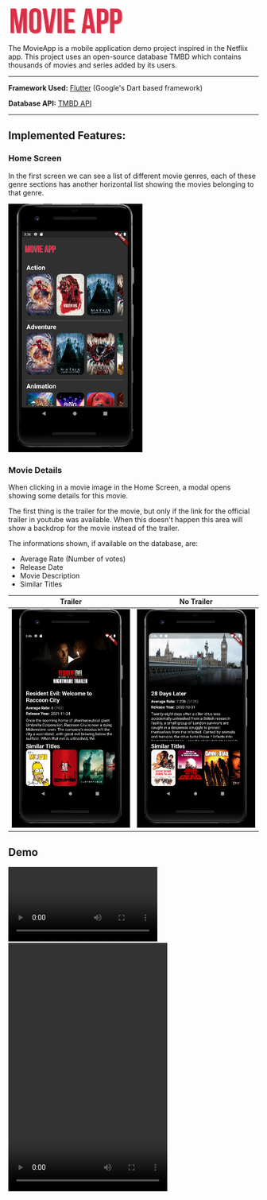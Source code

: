 ![MovieAPP logo](./Assets/Movie_App_Typographie-removebg2.png "MovieApp logo")

The MovieApp is a mobile application demo project inspired in the Netflix app. This project uses an open-source database TMBD which contains thousands of movies and series added by its users.

---

**Framework Used:** [Flutter](https://flutter.dev/) (Google's Dart based framework)

**Database API:** [TMBD API](https://developers.themoviedb.org/3/getting-started/introduction)

---

## Implemented Features:

### Home Screen
In the first screen we can see a list of different movie genres, each of these genre sections has another horizontal list showing the movies belonging to that genre.

<img src="./Assets/screenshot_home.png" height="500">

### Movie Details
When clicking in a movie image in the Home Screen, a modal opens showing some details for this movie.

The first thing is the trailer for the movie, but only if the link for the official trailer in youtube was available. When this doesn't happen this area will show a backdrop for the movie instead of the trailer.

The informations shown, if available on the database, are:
- Average Rate (Number of votes)
- Release Date
- Movie Description
- Similar Titles

Trailer          |  No Trailer
:-------------------------:|:-------------------------:
![](./Assets/movie_wtrailer.png)  |  ![](./Assets/movie_notrailer.png)

## Demo

![](./Assets/video_demo.mp4)
<video width="320" height="500" controls>
  <source src="./Assets/video_demo.mp4" type="video/mp4">
</video>